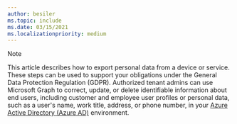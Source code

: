 ```yaml
---
author: besiler
ms.topic: include
ms.date: 03/15/2021
ms.localizationpriority: medium
---
```


<!-- markdownlint-disable MD041-->

>[!NOTE]
>This article describes how to export personal data from a device or service. These steps can be used to support your obligations under the General Data Protection Regulation (GDPR). Authorized tenant admins can use Microsoft Graph to correct, update, or delete identifiable information about end users, including customer and employee user profiles or personal data, such as a user's name, work title, address, or phone number, in your [Azure Active Directory (Azure AD)](https://azure.microsoft.com/services/active-directory/) environment.